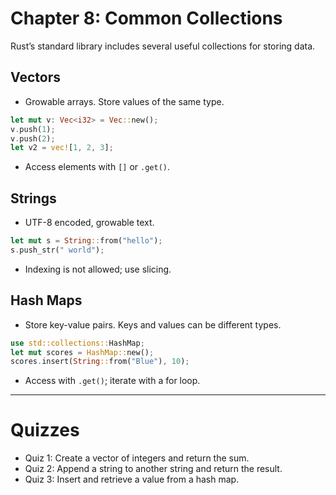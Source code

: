 # Chapter 8: Common Collections

Rust’s standard library includes several useful collections for storing data.

## Vectors
- Growable arrays. Store values of the same type.
```rust
let mut v: Vec<i32> = Vec::new();
v.push(1);
v.push(2);
let v2 = vec![1, 2, 3];
```
- Access elements with `[]` or `.get()`.

## Strings
- UTF-8 encoded, growable text.
```rust
let mut s = String::from("hello");
s.push_str(" world");
```
- Indexing is not allowed; use slicing.

## Hash Maps
- Store key-value pairs. Keys and values can be different types.
```rust
use std::collections::HashMap;
let mut scores = HashMap::new();
scores.insert(String::from("Blue"), 10);
```
- Access with `.get()`; iterate with a for loop.

---

# Quizzes
- Quiz 1: Create a vector of integers and return the sum.
- Quiz 2: Append a string to another string and return the result.
- Quiz 3: Insert and retrieve a value from a hash map.
